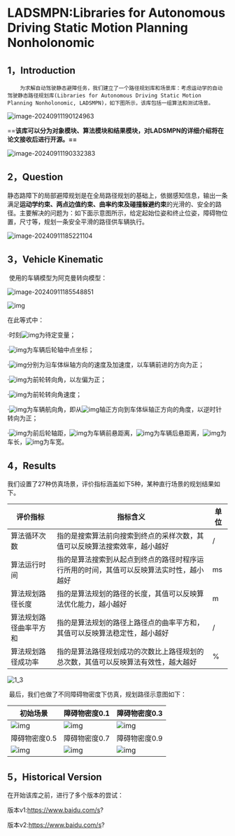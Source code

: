 # LADSMPN:Libraries for Autonomous Driving Static Motion Planning Nonholonomic

## 1，Introduction

 		为求解自动驾驶静态避障任务，我们建立了一个路径规划库和场景库：考虑运动学的自动驾驶静态路径规划库(Libraries for Autonomous Driving Static Motion Planning Nonholonomic, LADSMPN)，如下图所示，该库包括一组算法和测试场景。

![image-20240911190124963](C:\Users\zhou\AppData\Roaming\Typora\typora-user-images\image-20240911190124963.png)

​		==**该库可以分为对象模块、算法模块和结果模块，对LADSMPN的详细介绍将在论文接收后进行开源。==**

![image-20240911190332383](C:\Users\zhou\AppData\Roaming\Typora\typora-user-images\image-20240911190332383.png)

## 2，Question

​        静态路障下的局部避障规划是在全局路径规划的基础上，依据感知信息，输出一条满足**运动学约束、两点边值约束、曲率约束及碰撞躲避约束**的光滑的、安全的路径。主要解决的问题为：如下面示意图所示，给定起始位姿和终止位姿，障碍物位置，尺寸等，规划一条安全平滑的路径供车辆执行。

![image-20240911185221104](C:\Users\zhou\AppData\Roaming\Typora\typora-user-images\image-20240911185221104.png)

## 3，Vehicle Kinematic

​		使用的车辆模型为阿克曼转向模型：

![image-20240911185548851](C:\Users\zhou\AppData\Roaming\Typora\typora-user-images\image-20240911185548851.png)

![img](file:///C:\Users\zhou\AppData\Local\Temp\ksohtml14100\wps1.png       )        

在此等式中：

·时刻![img](file:///C:\Users\zhou\AppData\Local\Temp\ksohtml14100\wps2.png)为待定变量；

·![img](file:///C:\Users\zhou\AppData\Local\Temp\ksohtml14100\wps3.png)为车辆后轮轴中点坐标；

·![img](file:///C:\Users\zhou\AppData\Local\Temp\ksohtml14100\wps4.png)分别为沿车体纵轴方向的速度及加速度，以车辆前进的方向为正；

·![img](file:///C:\Users\zhou\AppData\Local\Temp\ksohtml14100\wps5.png)为前轮转向角，以左偏为正；

·![img](file:///C:\Users\zhou\AppData\Local\Temp\ksohtml14100\wps6.png)为前轮转向角速度；

·![img](file:///C:\Users\zhou\AppData\Local\Temp\ksohtml14100\wps7.png)为车辆航向角，即从![img](file:///C:\Users\zhou\AppData\Local\Temp\ksohtml14100\wps8.png)轴正方向到车体纵轴正方向的角度，以逆时针转向为正；

·![img](file:///C:\Users\zhou\AppData\Local\Temp\ksohtml14100\wps9.png)为前后轮轴距，![img](file:///C:\Users\zhou\AppData\Local\Temp\ksohtml14100\wps10.png)为车辆前悬距离，![img](file:///C:\Users\zhou\AppData\Local\Temp\ksohtml14100\wps11.png)为车辆后悬距离，![img](file:///C:\Users\zhou\AppData\Local\Temp\ksohtml14100\wps12.png)为车长，![img](file:///C:\Users\zhou\AppData\Local\Temp\ksohtml14100\wps13.png)为车宽。

## 4，Results

​		我们设置了27种仿真场景，评价指标涵盖如下5种，某种直行场景的规划结果如下。

| 评价指标               | 指标含义                                                     | 单位 |
| ---------------------- | ------------------------------------------------------------ | ---- |
| 算法循环次数           | 指的是搜索算法前向搜索到终点的采样次数，其值可以反映算法搜索效率，越小越好 | /    |
| 算法运行时间           | 指的是算法搜索到从起点到终点的路径时程序运行所用的时间，其值可以反映算法实时性，越小越好 | ms   |
| 算法规划路径长度       | 指的是算法规划的路径的长度，其值可以反映算法优化能力，越小越好 | m    |
| 算法规划路径曲率平方和 | 指的是算法规划的路径上路径点的曲率平方和，其值可以反映算法稳定性，越小越好 | /    |
| 算法规划路径成功率     | 指的是算法路径规划成功的次数比上路径规划的总次数，其值可以反映算法有效性，越大越好 | %    |

![1_3](D:\0other\Github\static_motion_planning\static_motion_planning_nonholonomic4\result\gif\1_3.gif)

​		最后，我们也做了不同障碍物密度下仿真，规划路径示意图如下：

| 初始场景                                                     | 障碍物密度0.1                                                | 障碍物密度0.3                                                |
| ------------------------------------------------------------ | ------------------------------------------------------------ | ------------------------------------------------------------ |
| ![img](file:///C:\Users\zhou\AppData\Local\Temp\ksohtml14100\wps20.jpg) | ![img](file:///C:\Users\zhou\AppData\Local\Temp\ksohtml14100\wps21.jpg) | ![img](file:///C:\Users\zhou\AppData\Local\Temp\ksohtml14100\wps22.jpg) |
| 障碍物密度0.5                                                | 障碍物密度0.7                                                | 障碍物密度0.9                                                |
| ![img](file:///C:\Users\zhou\AppData\Local\Temp\ksohtml14100\wps23.jpg) | ![img](file:///C:\Users\zhou\AppData\Local\Temp\ksohtml14100\wps24.jpg) | ![img](file:///C:\Users\zhou\AppData\Local\Temp\ksohtml14100\wps25.jpg) |

## 5，Historical Version

在开始该库之前，进行了多个版本的尝试：

版本v1:https://www.baidu.com/s?

版本v2:https://www.baidu.com/s?